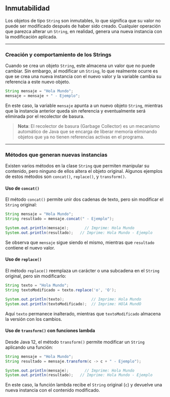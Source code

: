 ## Inmutabilidad

Los objetos de tipo `String` son inmutables, lo que significa que su valor no puede ser modificado después de haber sido creado. Cualquier operación que parezca alterar un `String`, en realidad, genera una nueva instancia con la modificación aplicada.

---
### Creación y comportamiento de los Strings
Cuando se crea un objeto `String`, este almacena un valor que no puede cambiar. Sin embargo, al modificar un `String`, lo que realmente ocurre es que se crea una nueva instancia con el nuevo valor y la variable cambia su referencia a este nuevo objeto.

```java
String mensaje = "Hola Mundo";
mensaje = mensaje + " - Ejemplo";
```

En este caso, la variable `mensaje` apunta a un nuevo objeto `String`, mientras que la instancia anterior queda sin referencia y eventualmente será eliminada por el recolector de basura.

> **Nota**: El recolector de basura (Garbage Collector) es un mecanismo automático de Java que se encarga de liberar memoria eliminando objetos que ya no tienen referencias activas en el programa.

---
### Métodos que generan nuevas instancias

Existen varios métodos en la clase `String` que permiten manipular su contenido, pero ninguno de ellos altera el objeto original. Algunos ejemplos de estos métodos son `concat()`, `replace()`, y `transform()`.

#### Uso de `concat()`
El método `concat()` permite unir dos cadenas de texto, pero sin modificar el `String` original:

```java
String mensaje = "Hola Mundo";
String resultado = mensaje.concat(" - Ejemplo");

System.out.println(mensaje);       // Imprime: Hola Mundo
System.out.println(resultado);   // Imprime: Hola Mundo - Ejemplo
```

Se observa que `mensaje` sigue siendo el mismo, mientras que `resultado` contiene el nuevo valor.

#### Uso de `replace()`
El método `replace()` reemplaza un carácter o una subcadena en el `String` original, pero sin modificarlo:

```java
String texto = "Hola Mundo";
String textoModificado = texto.replace('o', 'O');

System.out.println(texto);            // Imprime: Hola Mundo
System.out.println(textoModificado);  // Imprime: HOlA MundO
```

Aquí `texto` permanece inalterado, mientras que `textoModificado` almacena la versión con los cambios.

#### Uso de `transform()` con funciones lambda
Desde Java 12, el método `transform()` permite modificar un `String` aplicando una función:

```java
String mensaje = "Hola Mundo";
String resultado = mensaje.transform(c -> c + " - Ejemplo");

System.out.println(mensaje);       // Imprime: Hola Mundo
System.out.println(resultado);   // Imprime: Hola Mundo - Ejemplo
```

En este caso, la función lambda recibe el `String` original (`c`) y devuelve una nueva instancia con el contenido modificado.

